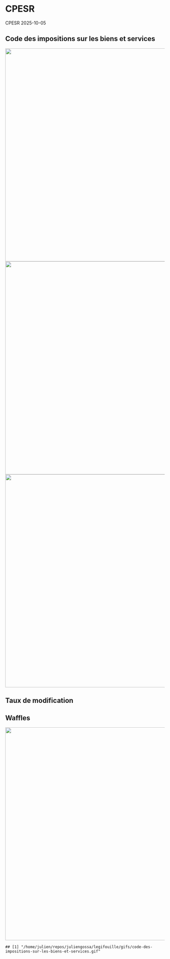 CPESR
================
CPESR
2025-10-05

## Code des impositions sur les biens et services

<img src="/home/julien/repos/juliengossa/legifouille/codes/code-des-impositions-sur-les-biens-et-services/legifouille-code_files/figure-gfm/versions-1.png" width="672" />

<img src="/home/julien/repos/juliengossa/legifouille/codes/code-des-impositions-sur-les-biens-et-services/legifouille-code_files/figure-gfm/modifications-1.png" width="672" />
<img src="/home/julien/repos/juliengossa/legifouille/codes/code-des-impositions-sur-les-biens-et-services/legifouille-code_files/figure-gfm/taille_modifications-1.png" width="672" />

## Taux de modification

## Waffles

<img src="/home/julien/repos/juliengossa/legifouille/codes/code-des-impositions-sur-les-biens-et-services/legifouille-code_files/figure-gfm/unnamed-chunk-4-1.png" width="672" />

    ## [1] "/home/julien/repos/juliengossa/legifouille/gifs/code-des-impositions-sur-les-biens-et-services.gif"
